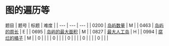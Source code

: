 <!--
 * @Author: QDX
 * @Date: 2022-12-23 11:08:01
 * @Description: 
-->
# 图的遍历等

题目
| 题号 | 标题 | 难度 | 
| --- | --- | --- |
| 0200 | [岛屿数量](../solutions/0200_%E5%B2%9B%E5%B1%BF%E6%95%B0%E9%87%8F.ipynb) | M |
| 0463 | [岛屿的周长](../solutions/0463_%E5%B2%9B%E5%B1%BF%E7%9A%84%E5%91%A8%E9%95%BF.ipynb) | E |
| 0695 | [岛屿的最大面积](../solutions/0695_%E5%B2%9B%E5%B1%BF%E7%9A%84%E6%9C%80%E5%A4%A7%E9%9D%A2%E7%A7%AF.ipynb) | M |
| 0827 | [最大人工岛](../solutions/0827_%E6%9C%80%E5%A4%A7%E4%BA%BA%E5%B7%A5%E5%B2%9B.ipynb) | H |
| 0994 | [腐烂的橘子](../solutions/0994_%E8%85%90%E7%83%82%E7%9A%84%E6%A9%98%E5%AD%90.ipynb) | M |
| 0 | []() |  |
| 0 | []() |  |
| 0 | []() |  |
| 0 | []() |  |
| 0 | []() |  |
